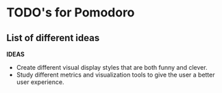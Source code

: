 # TODO's for Pomodoro

## List of different ideas

**IDEAS**

- Create different visual display styles that are both funny and clever.
- Study different metrics and visualization tools to give the user a better user experience.
